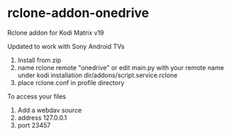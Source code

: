 # rclone-addon-onedrive
Rclone addon for Kodi Matrix v19

Updated to work with Sony Android TVs

1. Install from zip
2. name rclone remote "onedrive" or edit main.py with your remote name under kodi installation dir/addons/script.service.rclone
3. place rclone.conf in profile directory

To access your files

1. Add a webdav source
2. address 127.0.0.1
3. port 23457


